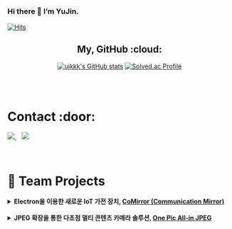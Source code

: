 # 
### Hi there 👋 I’m YuJin.
[![Hits](https://hits.seeyoufarm.com/api/count/incr/badge.svg?url=https%3A%2F%2Fgithub.com%2Fujkkk&count_bg=%238DB8DD&title_bg=%23555555&icon=&icon_color=%23E7E7E7&title=hits&edge_flat=false)](https://hits.seeyoufarm.com)
<br>
<div align="center">
  
<h2>My, GitHub :cloud:</h2>

[![ujkkk's GitHub stats](https://github-readme-stats.vercel.app/api?username=ujkkk&hide_title=true&show_icons=true&include_all_commits=true&disable_animations=true&theme=vue)](https://github.com/anuraghazra/github-readme-stats)
[![Solved.ac Profile](http://mazassumnida.wtf/api/v2/generate_badge?boj=kuj0111)](https://solved.ac/kuj0111/)

</div>
<br><br>

<h1>Contact :door:</h1>
<div>
  <a href="https://ujkkk.github.io/about/" target="_blank">
    <img src="https://img.shields.io/badge/website-305D61.svg?&style=for-the-badge&logo=About.me&logoColor=ffffff&labelColor=000000&logoWidth=20"/>
  </a>
   &nbsp&nbsp
  <a href="https://uzinlab.tistory.com/"><img src="https://img.shields.io/badge/Tistory-000000?style=for-the-badge&logo=Tistory&logoColor=white&link="https://uzinlab.tistory.com/"/></a>
   
</div><br><br>


# 💼 Team Projects

<details>
  <summary><strong>Electron을 이용한 새로운 IoT 가전 장치, <a href="https://github.com/HINAPIA/CoMirror">CoMirror (Communication Mirror)</a></strong>
  </summary>
<img src="https://github.com/kyum-q/kyum-q/assets/109158497/92007382-3389-417c-b4dc-d41e8f80d5a7" alt="CoMirror"/><br>

 <div align="right">Team. <a href="https://github.com/HINAPIA">황금비</a><br></div>

## Electron을 이용한 새로운 IoT 가전 장치, CoMirror (Communication Mirror) ##

**CoMirror는 거울에 Raspberry PI를 부착한 IoT 가전장치로서, 패밀리 허브로 사용되거나 여러 패밀리를 네트워크로 연결할 수 있는 IoT 장치입니다.**<br>
2022.06. - 2023.02. <br><br>
[<span class="icon-youtube"> 📺 Youtube </span>](https://www.youtube.com/watch?v=Fe8LvNGYio0) | [<span class="icon-github"> Github</span>](https://github.com/HINAPIA/CoMirror)<br><br>


#### ✈️ 주요 기술
<div markdown="1">
 <p style="margin-bottom:6px;">✔️ HTML, CSS, Javascript를 이용한 크로스 플랫폼 앱 제작</p>
 <p style="margin-bottom:6px;">✔️ 얼굴 인식 기반의 다중 사용자 환경 제공 </p>
 <p style="margin-bottom:6px;">✔️ 사용자간 텍스트, 이미지, 음성 메시지 통신 제공</p>
 <p style="margin-bottom:6px;">✔️ WebRTC를 이용한 CoMirror 사용자 간 화상 통신 기술</p>
 <p style="margin-bottom:6px;">✔️ STT을 활용한 음성 명령을 통한 기기 제어</p>
</div><br>

#### 💁🏻‍♀️ 프로젝트 내 담당 기술
<div markdown="1">
  <p style="margin-bottom:6px;">✔️ Python 기반의 얼굴 학습 데이터 전처리 및 모델 파인튜닝</p>
  <p style="margin-bottom:6px">✔️ JS, Python 기반의 얼굴 인식 시스템 구현 </p>
  <p style="margin-bottom:6px">✔️ MQTT를 이용한 텍스트, 이미지, 음성 메시지 송신,수신 구현</p>
  <p style="margin-bottom:6px">✔️ node.js를 이용한 서버 구축 및 DB 테이블 설계</p>
  <p style="margin-bottom:6px">✔️ JavaScript 기반의 CoMirror UI 구현 </p>
</div><br>

<details>
<summary style="font-weight: bold;margin-top:30px"> 📊 개발 스택</summary>
<div markdown="1">
<p style="margin-bottom:6px;"> ✔️ 개발 환경 :  VSCode</p>
<p style="margin-bottom:6px;"> ✔️ 개발 도구 :  Electron, MySQL, OpenCV, WebRTC, Mosqutto, Tensorflow keras</p>
<p style="margin-bottom:6px;"> ✔️ 개발 언어 :  HTML5, CSS3, JavaScript, Python</p>
</div>
</details>

<details>
<summary style="font-weight: bold; margin-bottom:10px"> 🎖️ 수상 내역</summary>
<div markdown="1">
- [2023. 02. 20] 제 7회 한성대학교 창의융합성과 경진대회(C&C Festival) 대상<br>
- [2022. 12. 15] 제 20회 임베디드 경진대회 우수 연구노트 부문 특별상(성균관대학교 총장상)<br>
- [2022. 12. 15] 제 20회 임베디드 경진대회 자유공모 부문 우수상(MDS인텔리전스 대표상)<br>
- [2022. 09. 23] 제 18회 한성대학교 한성공학경진대회 금상<br>
</div>
</details>
 
<span>
  <img src="https://img.shields.io/badge/HTML-E34F26?style=for-the-badge&logo=html5&logoColor=white" />
  <img src="https://img.shields.io/badge/CSS-1572B6?style=for-the-badge&logo=css3&logoColor=white" />
  <img src="https://img.shields.io/badge/Javascript-F7DF1E?style=for-the-badge&logo=Javascript&logoColor=white" />
  <img src="https://img.shields.io/badge/Electron-47848F?style=for-the-badge&logo=Electron&logoColor=white"/>
  <img src="https://img.shields.io/badge/MySQL-4479A1?style=for-the-badge&logo=MySQL&logoColor=white"/> 
  <img src="https://img.shields.io/badge/webRTC-333333?style=for-the-badge&logo=webRTC&logoColor=white"/> 
</span>
</details>
<br>

<!-- 프로젝트 2 -->
<details>
  <summary><strong>JPEG 확장을 통한 다초점 멀티 콘텐츠 카메라 솔루션, <a href="https://github.com/HINAPIA/OnePic-All-in-JPEG">One Pic All-in JPEG</a></strong>
  </summary>
  <img src="https://github.com/ujkkk/BOJ/assets/88374384/91a8ced2-bd31-4f9e-8629-6a56d4b0d5bd" alt="OnePIC All-in JPEG"/><br >

  <div align="right">Team. <a href="https://github.com/HINAPIA">황금비</a><br></div>

## JPEG 확장을 통한 다초점 카메라 솔루션, One Pic All-in JPEG
**멀티 콘텐츠를 담을 수 있는 새로운 파일 포맷 All-in JPEG을 기반으로한, 한 번의 촬영으로 사후 초점 변경이 
가능한 카메라 솔루션입니다.**<br>
2023.03. - 2023.12.<br><br>
[<span class="icon-youtube"> 📺 Youtube </span>](https://www.youtube.com/watch?v=9IaMnBYUsA8) |  [<span class="icon-github"> Github </span>](https://github.com/HINAPIA/OnePic-All-in-JPEG)
<br><br>

#### ✈️주요 기술
<div markdown="1">
<p style="margin-bottom:6px;">✔️ CameraX를 이용한 객체별/ 거리별 초점이 맞춰진 다초점 이미지 촬영</p>
<p style="margin-bottom:6px;">✔️ JPEG 포맷을 확장하여 멀티콘텐츠를 담을 수 있는 파일 포맷 개발, All-in JPEG/</p>
<p style="margin-bottom:6px;">✔️ All in JPEG을 이용한 객체별/ 거리별 사후 초점 후처리 </p>
<p style="margin-bottom:6px;">✔️ Tensorflow lite와 OpenCV를 이용한 베스트 사진 추천 기술</p>
<br>
  
#### 💁🏻‍♀️ 프로젝트 내 담당 기술
<div markdown="1">
<p style="margin-bottom:6px;">✔️ 멀티 콘텐츠(이미지, 텍스트, 오디오)를 담는 All-in JPEG 설계 및 구현</p>
<p style="margin-bottom:6px;">✔️ Java 기반의 All-in JPEG 파일 입출력 구현/</p>
<p style="margin-bottom:6px;">✔️ JavaFX를 이용한 All-in JPEG 전용 데스크탑 뷰어 구현 </p>
</div>
<br>

<details>
<summary style="font-weight: bold;margin-top:30px"> 📊 개발 스택</summary>
<div markdown="1">
<p style="margin-bottom:6px;"> 개발 환경 : android studio, intelliJ, visual studio code</p>
<p style="margin-bottom:6px;"> 개발 도구 : Camera2, MLKit, Tensorflow lite, OpenCV, TornadoFX</p>
<p style="margin-bottom:6px;"> 개발 언어 : Java, Kotlin ,HTML5, CSS3, JavaScript, Python</p>
</div>
</details>

<details>
<summary style="font-weight: bold;"> 🎖️ 수상 내역</summary>
<div markdown="1">
- [2023. 12. 01] 제 17회 공개 SW 개발자 대회 은상<br>
- [2023. 09. 26] 제 19회 한성대학교 한성공학경진대회 은상<br>
- [2023. 08. 11] 제 8회 한성대학교 창의융합성과 경진대회(C&C Festival) 대상<br>
- [2023. 06. 02] 한성대학교 컴퓨터공학부 캡스톤디자인 작품 발표회 최우수상<br>
</div>
<span>
  <img src="https://img.shields.io/badge/Android Studio-3DDC84?style=for-the-badge&logo=Android Studio&logoColor=white"/> 
  <img src="https://img.shields.io/badge/camera2-000000?style=for-the-badge&logo=camera2&logoColor=white"/> 
  <img src="https://img.shields.io/badge/tensorflow lite-FFAA5B?style=for-the-badge&logo=tensorflow&logoColor=white"/> 
  <img src="https://img.shields.io/badge/MLKit-007ACC?style=for-the-badge&logo=mlkit&logoColor=white"/> 
  <img src="https://img.shields.io/badge/opencv-6EC93F?style=for-the-badge&logo=opencv&logoColor=white"/> 
</span>
</details>
<br>



